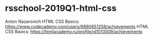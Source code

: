 # rsschool-2019Q1-html-css
Anton Nazarovich
HTML CSS Basics: https://www.codecademy.com/users/6880651258/achievements
HTML CSS Basics: https://htmlacademy.ru/profile/id1013509/achievements
